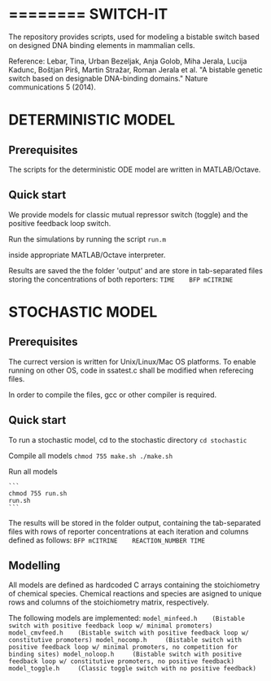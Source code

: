 ========
SWITCH-IT 
=========

The repository provides scripts, used for modeling a bistable switch based on designed DNA binding elements in mammalian cells.

Reference:
Lebar, Tina, Urban Bezeljak, Anja Golob, Miha Jerala, Lucija Kadunc, Boštjan Pirš, Martin Stražar, Roman Jerala et al. "A bistable genetic switch based on designable DNA-binding domains." Nature communications 5 (2014).


DETERMINISTIC MODEL
===================

Prerequisites
-------------
The scripts for the deterministic ODE model are written in MATLAB/Octave.

Quick start
-----------
We provide models for classic mutual repressor switch (toggle) and the positive feedback loop switch.

Run the simulations by running the script
	```
	run.m
	```

inside appropriate MATLAB/Octave interpreter.

Results are saved the the folder 'output' and are store in tab-separated files storing the concentrations of both reporters:
	```
	TIME	BFP	mCITRINE
	```

STOCHASTIC MODEL
================

Prerequisites
-------------
The currect version is written for Unix/Linux/Mac OS platforms.
To enable running on other OS, code in ssatest.c shall be modified when referecing files.

In order to compile the files, gcc or other compiler is required.


Quick start
-----------
To run a stochastic model, cd to the stochastic directory
	```
	cd stochastic
	```

Compile all models
	```
	chmod 755 make.sh
	./make.sh
	```

Run all models

	```
	chmod 755 run.sh
	run.sh
	```

The results will be stored in the folder output, containing the tab-separated files with rows of reporter concentrations at each iteration and columns defined as follows:
	```
	BFP	mCITRINE	REACTION_NUMBER	TIME
	```

Modelling
---------
All models are defined as hardcoded C arrays containing the stoichiometry of chemical species. Chemical reactions and species are asigned to unique rows and columns of the stoichiometry matrix, respectively.

The following models are implemented:
	```
	model_minfeed.h    (Bistable switch with positive feedback loop w/ minimal promoters)
	model_cmvfeed.h    (Bistable switch with positive feedback loop w/ constitutive promoters)
	model_nocomp.h	   (Bistable switch with positive feedback loop w/ minimal promoters, no competition for binding sites)
	model_noloop.h	   (Bistable switch with positive feedback loop w/ constitutive promoters, no positive feedback)
	model_toggle.h     (Classic toggle switch with no positive feedback)
	```


